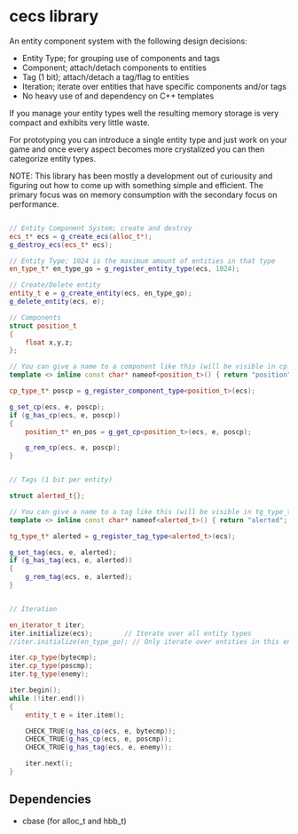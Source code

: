 # cecs library

An entity component system with the following design decisions:

- Entity Type; for grouping use of components and tags
- Component; attach/detach components to entities
- Tag (1 bit); attach/detach a tag/flag to entities
- Iteration; iterate over entities that have specific components and/or tags
- No heavy use of and dependency on C++ templates

If you manage your entity types well the resulting memory storage is very compact and
exhibits very little waste.

For prototyping you can introduce a single entity type and just work on your game
and once every aspect becomes more crystalized you can then categorize entity types.

NOTE: This library has been mostly a development out of curiousity and figuring out how
to come up with something simple and efficient. The primary focus was on memory consumption 
with the secondary focus on performance.  

```c++

// Entity Component System; create and destroy
ecs_t* ecs = g_create_ecs(alloc_t*);
g_destroy_ecs(ecs_t* ecs);

// Entity Type; 1024 is the maximum amount of entities in that type
en_type_t* en_type_go = g_register_entity_type(ecs, 1024);

// Create/Delete entity
entity_t e = g_create_entity(ecs, en_type_go);
g_delete_entity(ecs, e);

// Components
struct position_t
{
    float x,y,z;
};

// You can give a name to a component like this (will be visible in cp_type_t)
template <> inline const char* nameof<position_t>() { return "position"; }

cp_type_t* poscp = g_register_component_type<position_t>(ecs);

g_set_cp(ecs, e, poscp);
if (g_has_cp(ecs, e, poscp))
{
    position_t* en_pos = g_get_cp<position_t>(ecs, e, poscp);

    g_rem_cp(ecs, e, poscp);
}


// Tags (1 bit per entity)

struct alerted_t{};

// You can give a name to a tag like this (will be visible in tg_type_t)
template <> inline const char* nameof<alerted_t>() { return "alerted"; }

tg_type_t* alerted = g_register_tag_type<alerted_t>(ecs);

g_set_tag(ecs, e, alerted);
if (g_has_tag(ecs, e, alerted))
{
    g_rem_tag(ecs, e, alerted);
}


// Iteration

en_iterator_t iter;
iter.initialize(ecs);        // Iterate over all entity types
//iter.initialize(en_type_go); // Only iterate over entities in this entity type

iter.cp_type(bytecmp);
iter.cp_type(poscmp);
iter.tg_type(enemy);

iter.begin();
while (!iter.end())
{
    entity_t e = iter.item();

    CHECK_TRUE(g_has_cp(ecs, e, bytecmp));
    CHECK_TRUE(g_has_cp(ecs, e, poscmp));
    CHECK_TRUE(g_has_tag(ecs, e, enemy));

    iter.next();
}


```

## Dependencies

- cbase (for alloc_t and hbb_t)
